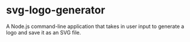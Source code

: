 # svg-logo-generator
A Node.js command-line application that takes in user input to generate a logo and save it as an SVG file.
